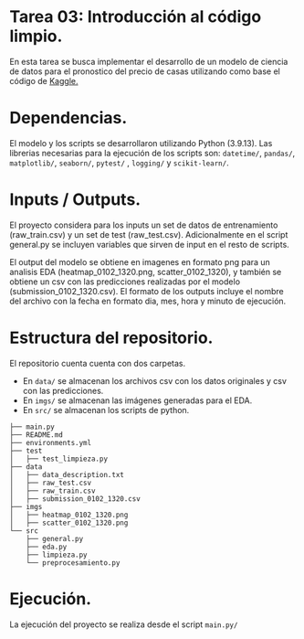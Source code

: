 # Tarea 03: Introducción al código limpio.

En esta tarea se busca implementar el desarrollo de un modelo de ciencia de datos para el pronostico del precio de casas utilizando como base el código de 
[Kaggle.](https://www.kaggle.com/competitions/house-prices-advanced-regression-techniques/overview)


# Dependencias.

El modelo y los scripts se desarrollaron utilizando Python (3.9.13). Las librerias necesarias para la ejecución de los scripts son: `datetime/`, `pandas/`, `matplotlib/`, `seaborn/`, `pytest/` ,  `logging/` y  `scikit-learn/`.

# Inputs / Outputs.

El proyecto considera para los inputs un set de datos de entrenamiento (raw_train.csv) y un set de test (raw_test.csv). Adicionalmente en el script general.py se incluyen variables que sirven de input en el resto de scripts.

El output del modelo se obtiene en imagenes en formato png para un analisis EDA (heatmap_0102_1320.png, scatter_0102_1320), y también se obtiene un csv con las predicciones realizadas por el modelo (submission_0102_1320.csv). El formato de los outputs incluye el nombre del archivo con la fecha en formato dia, mes, hora y minuto de ejecución.

# Estructura del repositorio.
El repositorio cuenta cuenta con dos carpetas.

- En `data/` se almacenan los archivos csv con los datos originales y csv con las predicciones.
- En `imgs/` se almacenan las imágenes generadas para el EDA.
- En `src/` se almacenan los  scripts de python.

```
├── main.py
├── README.md
├── environments.yml
├── test
│   ├── test_limpieza.py
├── data
│   ├── data_description.txt
│   ├── raw_test.csv
│   ├── raw_train.csv
│   ├── submission_0102_1320.csv
├── imgs
│   ├── heatmap_0102_1320.png
│   ├── scatter_0102_1320.png
└── src
    ├── general.py
    ├── eda.py
    ├── limpieza.py
    └── preprocesamiento.py

```

# Ejecución.

La ejecución del proyecto se realiza desde el script `main.py/`


